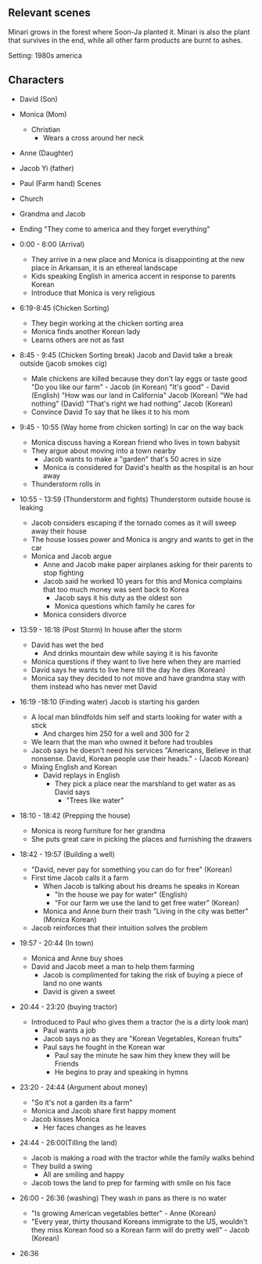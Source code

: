 ## Relevant scenes 



Minari grows in the forest where Soon-Ja planted it. Minari is also the plant that survives in the end, while all other farm products are burnt to ashes.

Setting: 1980s america
## Characters
- David (Son)
- Monica (Mom)
	- Christian
		- Wears a cross around her neck

- Anne (Daughter)

- Jacob Yi (father)

- Paul (Farm hand)
Scenes 
- Church 
- Grandma and Jacob
- Ending
"They come to america and they forget everything"
- 0:00 - 6:00 (Arrival)
	- They arrive in a new place and Monica is disappointing at the new place in Arkansan, it is an ethereal landscape
	- Kids speaking English in america accent in response to parents Korean
	- Introduce that Monica is very religious 

- 6:19-8:45 (Chicken Sorting)
	- They begin working at the chicken sorting area 
	- Monica finds another Korean lady 
	- Learns others are not as fast
	
- 8:45 - 9:45 (Chicken Sorting break)
	Jacob and David take a break outside (jacob smokes cig)
	- Male chickens are killed because they don't lay eggs or taste good 
	"Do you like our farm" - Jacob (in Korean)
	"It's good" - David (English)
	"How was our land in California" Jacob (Korean)
	"We had nothing" (David)
	"That's right we had nothing" Jacob (Korean)
	- Convince David To say that he likes it to his mom
	
- 9:45 - 10:55 (Way home from chicken sorting)
	In car on the way back
	- Monica discuss having a Korean friend who lives in town babysit
	- They argue about moving into a town nearby
		- Jacob wants to make a "garden" that's 50 acres in size
		- Monica is considered for David's health as the hospital is an hour away
	- Thunderstorm rolls in

- 10:55 - 13:59 (Thunderstorm and fights)
	Thunderstorm outside house is leaking
	- Jacob considers escaping if the tornado comes as it will sweep away their house
	- The house losses power and Monica is angry and wants to get in the car
	- Monica and Jacob argue
		-  Anne and Jacob make paper airplanes asking for their parents to stop fighting
		- Jacob said he worked 10 years for this and Monica complains that too much money was sent back to Korea
			- Jacob says it his duty as the oldest son 
			- Monica questions which family he cares for
		- Monica considers divorce 

- 13:59 - 16:18 (Post Storm)
	 In house after the storm
	- David has wet the bed
		- And drinks mountain dew while saying it is his favorite
	- Monica questions if they want to live here when they are married
	- David says he wants to live here till the day he dies (Korean)
	- Monica say they decided to not move and have grandma stay with them instead who has never met David

- 16:19 -18:10 (Finding water)
	Jacob is starting his garden
	- A local man blindfolds him self and starts looking for water with a stick
		- And charges him 250 for a well and 300 for 2
	- We learn that the man who owned it before had troubles 
	- Jacob says he doesn't need his services
	"Americans, Believe in that nonsense. David, Korean people use their heads." - (Jacob Korean)
	- Mixing English and Korean
		- David replays in English
			- They pick a place near the marshland to get water as as David says
				- "Trees like water"

- 18:10 - 18:42 (Prepping the house)
	- Monica is reorg furniture for her grandma 
	- She puts great care in picking the places and furnishing the drawers

- 18:42 - 19:57 (Building a well)
	- "David, never pay for something you can do for free" (Korean)
	- First time Jacob calls it a farm
		- When Jacob is talking about his dreams he speaks in Korean
			- "In the house we pay for water" (English)
			- "For our farm we use the land to get free water" (Korean)
		- Monica and Anne burn their trash
			"Living in the city was better" (Monica Korean)
	- Jacob reinforces that their intuition solves the problem

- 19:57 - 20:44 (In town)
	- Monica and Anne buy shoes
	- David and Jacob meet a man to help them farming
		- Jacob is complimented for taking the risk of buying a piece of land no one wants
		- David is given a sweet

- 20:44 - 23:20 (buying tractor) 
	-  Introduced to Paul who gives them a tractor (he is a dirty look man)
		- Paul wants a job
		- Jacob says no as they are "Korean Vegetables, Korean fruits"
		- Paul says he fought in the Korean war
			- Paul say the minute he saw him they knew they will be Friends
			- He begins to pray and speaking in hymns 

- 23:20 - 24:44 (Argument about money)
	- "So it's not a garden its a farm"
	- Monica and Jacob share first happy moment 
	- Jacob kisses Monica
		- Her faces changes as he leaves

- 24:44 - 26:00(Tilling the land)
	-  Jacob is making a road with the tractor while the family walks behind
	- They build a swing
		- All are smiling and happy
	- Jacob tows the land to prep for farming with smile on his face

- 26:00 - 26:36 (washing)
	They wash in pans as there is no water
	- "Is growing American vegetables better" - Anne (Korean)
	- "Every year, thirty thousand Koreans immigrate to the US, wouldn't they miss Korean food so a Korean farm will do pretty well" - Jacob (Korean)

- 26:36 
